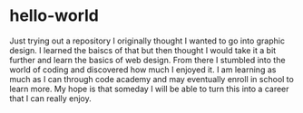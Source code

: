 # hello-world
Just trying out a repository
I originally thought I wanted to go into graphic design. I learned the baiscs of that but then thought I would take it a bit further and learn the basics of web design. From there I stumbled into the world of coding and discovered how much I enjoyed it. I am learning as much as I can through code academy and may eventually enroll in school to learn more. My hope is that someday I will be able to turn this into a career that I can really enjoy. 
